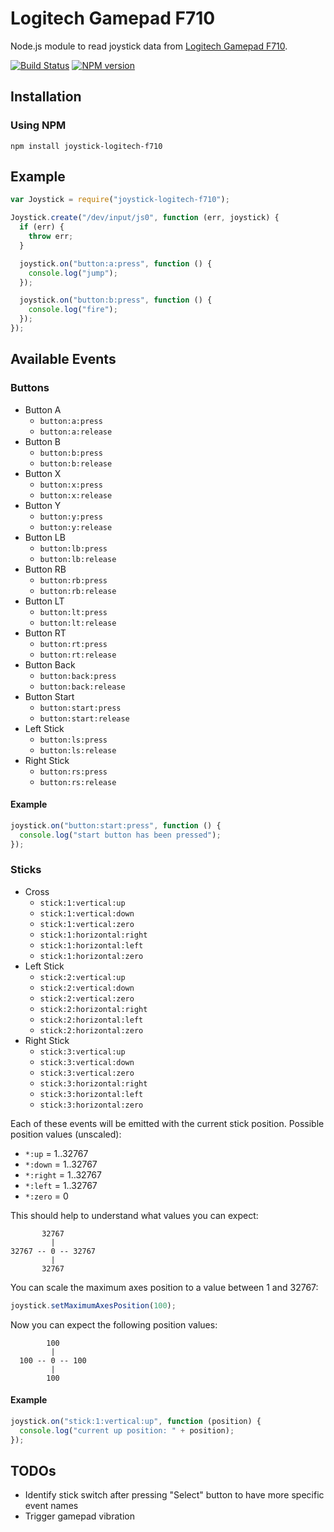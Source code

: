 # Logitech Gamepad F710

Node.js module to read joystick data from [Logitech Gamepad F710](http://gaming.logitech.com/en-us/product/f710-wireless-gamepad).

[![Build Status](https://secure.travis-ci.org/janpieper/node-joystick-logitech-f710.png?branch=master)](http://travis-ci.org/janpieper/node-joystick-logitech-f710)
[![NPM version](https://badge.fury.io/js/joystick-logitech-f710.png)](http://badge.fury.io/js/joystick-logitech-f710)

## Installation

### Using NPM

`npm install joystick-logitech-f710`

## Example

````javascript
var Joystick = require("joystick-logitech-f710");

Joystick.create("/dev/input/js0", function (err, joystick) {
  if (err) {
    throw err;
  }

  joystick.on("button:a:press", function () {
    console.log("jump");
  });

  joystick.on("button:b:press", function () {
    console.log("fire");
  });
});
````

## Available Events

### Buttons

* Button A
  * `button:a:press`
  * `button:a:release`
* Button B
  * `button:b:press`
  * `button:b:release`
* Button X
  * `button:x:press`
  * `button:x:release`
* Button Y
  * `button:y:press`
  * `button:y:release`
* Button LB
  * `button:lb:press`
  * `button:lb:release`
* Button RB
  * `button:rb:press`
  * `button:rb:release`
* Button LT
  * `button:lt:press`
  * `button:lt:release`
* Button RT
  * `button:rt:press`
  * `button:rt:release`
* Button Back
  * `button:back:press`
  * `button:back:release`
* Button Start
  * `button:start:press`
  * `button:start:release`
* Left Stick
  * `button:ls:press`
  * `button:ls:release`
* Right Stick
  * `button:rs:press`
  * `button:rs:release`

#### Example

````javascript
joystick.on("button:start:press", function () {
  console.log("start button has been pressed");
});
````

### Sticks

* Cross
  * `stick:1:vertical:up`
  * `stick:1:vertical:down`
  * `stick:1:vertical:zero`
  * `stick:1:horizontal:right`
  * `stick:1:horizontal:left`
  * `stick:1:horizontal:zero`
* Left Stick
  * `stick:2:vertical:up`
  * `stick:2:vertical:down`
  * `stick:2:vertical:zero`
  * `stick:2:horizontal:right`
  * `stick:2:horizontal:left`
  * `stick:2:horizontal:zero`
* Right Stick
  * `stick:3:vertical:up`
  * `stick:3:vertical:down`
  * `stick:3:vertical:zero`
  * `stick:3:horizontal:right`
  * `stick:3:horizontal:left`
  * `stick:3:horizontal:zero`

Each of these events will be emitted with the current stick position. Possible
position values (unscaled):

* `*:up` = 1..32767
* `*:down` = 1..32767
* `*:right` = 1..32767
* `*:left` = 1..32767
* `*:zero` = 0

This should help to understand what values you can expect:

````
       32767
         |
32767 -- 0 -- 32767
         |
       32767
````

You can scale the maximum axes position to a value between 1 and 32767:

````javascript
joystick.setMaximumAxesPosition(100);
````

Now you can expect the following position values:

````
        100
         |
  100 -- 0 -- 100
         |
        100
````

#### Example

````javascript
joystick.on("stick:1:vertical:up", function (position) {
  console.log("current up position: " + position);
});
````

## TODOs

* Identify stick switch after pressing "Select" button to have more specific event names
* Trigger gamepad vibration
